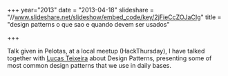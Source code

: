 +++
year="2013"
date = "2013-04-18"
slideshare = "//www.slideshare.net/slideshow/embed_code/key/2jFieCcZOJaCIg"
title = "design patterns o que sao e quando devem ser usados"

+++

Talk given in Pelotas, at a local meetup (HackThursday), I have talked together with [Lucas Teixeira](http://loteixeira.github.io/) about Design Patterns, presenting some of most common design patterns that we use in daily bases.

